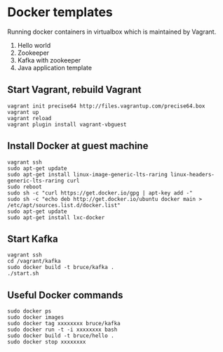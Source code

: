 Docker templates
=================

Running docker containers in virtualbox which is maintained by Vagrant.

1. Hello world
2. Zookeeper
3. Kafka with zookeeper
4. Java application template

Start Vagrant, rebuild Vagrant
---------------

	vagrant init precise64 http://files.vagrantup.com/precise64.box
	vagrant up
	vagrant reload
	vagrant plugin install vagrant-vbguest

Install Docker at guest machine
----------------

	vagrant ssh
	sudo apt-get update
	sudo apt-get install linux-image-generic-lts-raring linux-headers-generic-lts-raring curl
	sudo reboot
	sudo sh -c "curl https://get.docker.io/gpg | apt-key add -"
	sudo sh -c "echo deb http://get.docker.io/ubuntu docker main > /etc/apt/sources.list.d/docker.list"
	sudo apt-get update
	sudo apt-get install lxc-docker

Start Kafka
----------------

	vagrant ssh
	cd /vagrant/kafka
	sudo docker build -t bruce/kafka .
	./start.sh

Useful Docker commands
----------------

	sudo docker ps
	sudo docker images
	sudo docker tag xxxxxxxx bruce/kafka
	sudo docker run -t -i xxxxxxxx bash
	sudo docker build -t bruce/hello .
	sudo docker stop xxxxxxxx
